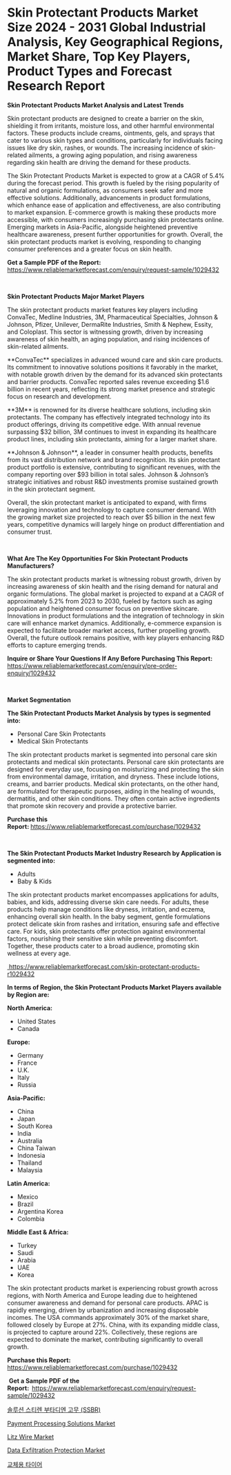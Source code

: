 <p><h1>Skin Protectant Products Market Size 2024 - 2031 Global Industrial Analysis, Key Geographical Regions, Market Share, Top Key Players, Product Types and Forecast Research Report</h1></p><p><strong>Skin Protectant Products Market Analysis and Latest Trends</strong></p>
<p><p>Skin protectant products are designed to create a barrier on the skin, shielding it from irritants, moisture loss, and other harmful environmental factors. These products include creams, ointments, gels, and sprays that cater to various skin types and conditions, particularly for individuals facing issues like dry skin, rashes, or wounds. The increasing incidence of skin-related ailments, a growing aging population, and rising awareness regarding skin health are driving the demand for these products.</p><p>The Skin Protectant Products Market is expected to grow at a CAGR of 5.4% during the forecast period. This growth is fueled by the rising popularity of natural and organic formulations, as consumers seek safer and more effective solutions. Additionally, advancements in product formulations, which enhance ease of application and effectiveness, are also contributing to market expansion. E-commerce growth is making these products more accessible, with consumers increasingly purchasing skin protectants online. Emerging markets in Asia-Pacific, alongside heightened preventive healthcare awareness, present further opportunities for growth. Overall, the skin protectant products market is evolving, responding to changing consumer preferences and a greater focus on skin health.</p></p>
<p><strong>Get a Sample PDF of the Report:&nbsp;</strong> <a href="https://www.reliablemarketforecast.com/enquiry/request-sample/1029432">https://www.reliablemarketforecast.com/enquiry/request-sample/1029432</a></p>
<p>&nbsp;</p>
<p><strong>Skin Protectant Products Major Market Players</strong></p>
<p><p>The skin protectant products market features key players including ConvaTec, Medline Industries, 3M, Pharmaceutical Specialties, Johnson & Johnson, Pfizer, Unilever, DermaRite Industries, Smith & Nephew, Essity, and Coloplast. This sector is witnessing growth, driven by increasing awareness of skin health, an aging population, and rising incidences of skin-related ailments.</p><p>**ConvaTec** specializes in advanced wound care and skin care products. Its commitment to innovative solutions positions it favorably in the market, with notable growth driven by the demand for its advanced skin protectants and barrier products. ConvaTec reported sales revenue exceeding $1.6 billion in recent years, reflecting its strong market presence and strategic focus on research and development.</p><p>**3M** is renowned for its diverse healthcare solutions, including skin protectants. The company has effectively integrated technology into its product offerings, driving its competitive edge. With annual revenue surpassing $32 billion, 3M continues to invest in expanding its healthcare product lines, including skin protectants, aiming for a larger market share.</p><p>**Johnson & Johnson**, a leader in consumer health products, benefits from its vast distribution network and brand recognition. Its skin protectant product portfolio is extensive, contributing to significant revenues, with the company reporting over $93 billion in total sales. Johnson & Johnson’s strategic initiatives and robust R&D investments promise sustained growth in the skin protectant segment.</p><p>Overall, the skin protectant market is anticipated to expand, with firms leveraging innovation and technology to capture consumer demand. With the growing market size projected to reach over $5 billion in the next few years, competitive dynamics will largely hinge on product differentiation and consumer trust.</p></p>
<p>&nbsp;</p>
<p><strong>What Are The Key Opportunities For Skin Protectant Products Manufacturers?</strong></p>
<p><p>The skin protectant products market is witnessing robust growth, driven by increasing awareness of skin health and the rising demand for natural and organic formulations. The global market is projected to expand at a CAGR of approximately 5.2% from 2023 to 2030, fueled by factors such as aging population and heightened consumer focus on preventive skincare. Innovations in product formulations and the integration of technology in skin care will enhance market dynamics. Additionally, e-commerce expansion is expected to facilitate broader market access, further propelling growth. Overall, the future outlook remains positive, with key players enhancing R&D efforts to capture emerging trends.</p></p>
<p><strong>Inquire or Share Your Questions If Any Before Purchasing This Report:</strong> <a href="https://www.reliablemarketforecast.com/enquiry/pre-order-enquiry/1029432">https://www.reliablemarketforecast.com/enquiry/pre-order-enquiry/1029432</a></p>
<p>&nbsp;</p>
<p><strong>Market Segmentation</strong></p>
<p><strong>The Skin Protectant Products Market Analysis by types is segmented into:</strong></p>
<p><ul><li>Personal Care Skin Protectants</li><li>Medical Skin Protectants</li></ul></p>
<p><p>The skin protectant products market is segmented into personal care skin protectants and medical skin protectants. Personal care skin protectants are designed for everyday use, focusing on moisturizing and protecting the skin from environmental damage, irritation, and dryness. These include lotions, creams, and barrier products. Medical skin protectants, on the other hand, are formulated for therapeutic purposes, aiding in the healing of wounds, dermatitis, and other skin conditions. They often contain active ingredients that promote skin recovery and provide a protective barrier.</p></p>
<p><strong>Purchase this Report:&nbsp;</strong><a href="https://www.reliablemarketforecast.com/purchase/1029432">https://www.reliablemarketforecast.com/purchase/1029432</a></p>
<p>&nbsp;</p>
<p><strong>The Skin Protectant Products Market Industry Research by Application is segmented into:</strong></p>
<p><ul><li>Adults</li><li>Baby & Kids</li></ul></p>
<p><p>The skin protectant products market encompasses applications for adults, babies, and kids, addressing diverse skin care needs. For adults, these products help manage conditions like dryness, irritation, and eczema, enhancing overall skin health. In the baby segment, gentle formulations protect delicate skin from rashes and irritation, ensuring safe and effective care. For kids, skin protectants offer protection against environmental factors, nourishing their sensitive skin while preventing discomfort. Together, these products cater to a broad audience, promoting skin wellness at every age.</p></p>
<p><a href="https://www.reliablemarketforecast.com/skin-protectant-products-r1029432">&nbsp;https://www.reliablemarketforecast.com/skin-protectant-products-r1029432</a></p>
<p><strong>In terms of Region, the Skin Protectant Products Market Players available by Region are:</strong></p>
<p>
    <p> <strong> North America: </strong>
        <ul>
            <li>United States</li>
            <li>Canada</li>
        </ul>
        </p> 
    <p> <strong> Europe: </strong>
        <ul>
            <li>Germany</li>
            <li>France</li>
            <li>U.K.</li>
            <li>Italy</li>
            <li>Russia</li>
        </ul>
        </p> 
    <p> <strong> Asia-Pacific: </strong>
        <ul>
            <li>China</li>
            <li>Japan</li>
            <li>South Korea</li>
            <li>India</li>
            <li>Australia</li>
            <li>China Taiwan</li>
            <li>Indonesia</li>
            <li>Thailand</li>
            <li>Malaysia</li>
        </ul>
        </p> 
    <p> <strong> Latin America: </strong>
        <ul>
            <li>Mexico</li>
            <li>Brazil</li>
            <li>Argentina Korea</li>
            <li>Colombia</li>
        </ul>
        </p> 
    <p> <strong> Middle East & Africa: </strong>
        <ul>
            <li>Turkey</li>
            <li>Saudi</li>
            <li>Arabia</li>
            <li>UAE</li>
            <li>Korea</li>
        </ul>
    </p>
    </p>
<p><p>The skin protectant products market is experiencing robust growth across regions, with North America and Europe leading due to heightened consumer awareness and demand for personal care products. APAC is rapidly emerging, driven by urbanization and increasing disposable incomes. The USA commands approximately 30% of the market share, followed closely by Europe at 27%. China, with its expanding middle class, is projected to capture around 22%. Collectively, these regions are expected to dominate the market, contributing significantly to overall growth.</p></p>
<p><strong>Purchase this Report: </strong><a href="https://www.reliablemarketforecast.com/purchase/1029432">https://www.reliablemarketforecast.com/purchase/1029432</a></p>
<p>&nbsp;<strong>Get a Sample PDF of the Report:&nbsp;&nbsp;</strong><a href="https://www.reliablemarketforecast.com/enquiry/request-sample/1029432">https://www.reliablemarketforecast.com/enquiry/request-sample/1029432</a></p>
<p><strong></strong></p>
<p><p><a href="https://medium.com/@pwhkjukf5/%EC%86%94%EB%A3%A8%EC%85%98-%EC%8A%A4%ED%8B%B0%EB%A0%8C-%EB%B6%80%ED%83%80%EB%94%94%EC%97%94-%EA%B3%A0%EB%AC%B4-ssbr-%EC%8B%9C%EC%9E%A5-%EC%84%B1%EC%9E%A5-%EC%8B%9C%EC%9E%A5-%EC%84%B8%EB%B6%84%ED%99%94-%EB%B0%8F-%EC%A7%80%EC%97%AD-%EB%B6%84%EC%84%9D-%EA%B8%80%EB%A1%9C%EB%B2%8C-%EC%98%88%EC%B8%A1-2031-ea4afd928a1a?postPublishedType=initial">솔루션 스티렌 부타디엔 고무 (SSBR)</a></p><p><a href="https://www.linkedin.com/pulse/payment-processing-solutions-industry-forecast-market-shifts-ple1c?trackingId=L5T%2FmaeJTPGoqz%2FmGAypEQ%3D%3D">Payment Processing Solutions Market</a></p><p><a href="https://issuu.com/reportprime-2/docs/litz-wire-market-size-2030.pptx_b09690ca2d1c89">Litz Wire Market</a></p><p><a href="https://www.linkedin.com/pulse/data-exfiltration-protection-market-trends-detailed-study-g2qkc?trackingId=vDszJ7nrT7KbH4KqXY8e5Q%3D%3D">Data Exfiltration Protection Market</a></p><p><a href="https://medium.com/@pwhkjukf5/%EC%84%B8%EA%B3%84-replacement-tyres-market-%EC%9D%80-2024%EC%97%90%EC%84%9C-2031%EB%A1%9C-%EC%97%B0%ED%8F%89%EA%B7%A0-%EC%A6%9D%EA%B0%80%EC%9C%A8%EC%9D%84-%EB%B3%B4%EC%9D%BC-%EA%B2%83%EC%9C%BC%EB%A1%9C-%EC%98%88%EC%83%81%EB%90%A9%EB%8B%88%EB%8B%A4-5d7346bb5f12?postPublishedType=initial">교체용 타이어</a></p></p>
